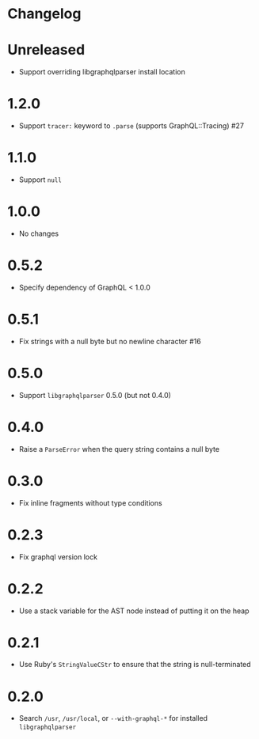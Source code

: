 # Changelog

# Unreleased

- Support overriding libgraphqlparser install location

# 1.2.0

- Support `tracer:` keyword to `.parse` (supports GraphQL::Tracing) #27

# 1.1.0

- Support `null`

# 1.0.0

- No changes

# 0.5.2

- Specify dependency of GraphQL < 1.0.0

# 0.5.1

- Fix strings with a null byte but no newline character #16

# 0.5.0

- Support `libgraphqlparser` 0.5.0 (but not 0.4.0)

# 0.4.0

- Raise a `ParseError` when the query string contains a null byte

# 0.3.0

- Fix inline fragments without type conditions

# 0.2.3

- Fix graphql version lock

# 0.2.2

- Use a stack variable for the AST node instead of putting it on the heap

# 0.2.1

- Use Ruby's `StringValueCStr` to ensure that the string is null-terminated

# 0.2.0

- Search `/usr`, `/usr/local`, or `--with-graphql-*` for installed `libgraphqlparser`

